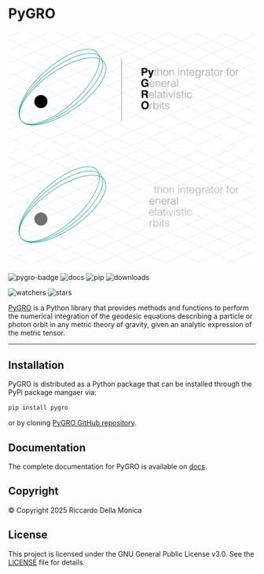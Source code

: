 # PyGRO

![PyGRO](/docs/source/_static/pygro-banner.png#gh-light-mode-only)
![PyGRO](/docs/source/_static/pygro-banner-dark.png#gh-dark-mode-only)

![pygro-badge](https://img.shields.io/badge/pygro-v.1.0.0-blue)
![docs](https://img.shields.io/badge/docs-passing-green?link=https://rdellamonica.github.io/pygro/index.html)
![pip](https://img.shields.io/badge/pypi-pygro-orange?link=https://pypi.org/project/PyGRO)
![downloads](https://img.shields.io/pypi/dm/PyGRO)

![watchers](https://img.shields.io/github/watchers/rdellamonica/pygro) ![stars](https://img.shields.io/github/stars/rdellamonica/pygro)

[PyGRO](https://github.com/rdellamonica/pygro) is a Python library that provides methods and functions to perform the numerical integration of the geodesic equations describing a particle or photon orbit in any metric theory of gravity, given an analytic expression of the metric tensor.

---

## Installation

PyGRO is distributed as a Python package that can be installed through the PyPi package mangaer via:

```bash
pip install pygro
```

or by cloning [PyGRO GitHub repository](https://github.com/rdellamonica/pygro).

## Documentation

The complete documentation for PyGRO is available on [docs](https://rdellamonica.github.io/pygro/index.html).

## Copyright

© Copyright 2025 Riccardo Della Monica

## License

This project is licensed under the GNU General Public License v3.0. See the [LICENSE](./LICENSE.txt) file for details.
